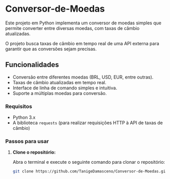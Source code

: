 <h1>Conversor-de-Moedas</h1> 


Este projeto em Python implementa um conversor de moedas simples que permite converter entre diversas moedas, com taxas de câmbio atualizadas. 

O projeto busca taxas de câmbio em tempo real de uma API externa para garantir que as conversões sejam precisas.

## Funcionalidades

- Conversão entre diferentes moedas (BRL, USD, EUR, entre outras).
- Taxas de câmbio atualizadas em tempo real.
- Interface de linha de comando simples e intuitiva.
- Suporte a múltiplas moedas para conversão.

### Requisitos

- Python 3.x
- A biblioteca `requests` (para realizar requisições HTTP à API de taxas de câmbio)

### Passos para usar

1. **Clone o repositório:**

   Abra o terminal e execute o seguinte comando para clonar o repositório:

   ```bash
   git clone https://github.com/TanigeDamasceno/Conversor-de-Moedas.git

